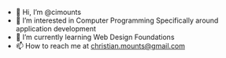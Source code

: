 - 👋 Hi, I’m @cimounts
- 👀 I’m interested in Computer Programming Specifically around application development
- 🌱 I’m currently learning Web Design Foundations
- 📫 How to reach me at christian.mounts@gmail.com

<!---
cimounts/cimounts is a ✨ special ✨ repository because its `README.md` (this file) appears on your GitHub profile.
You can click the Preview link to take a look at your changes.
--->
